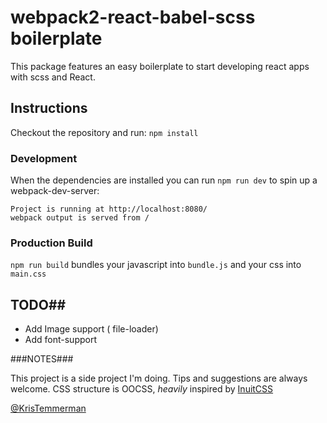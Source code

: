 

webpack2-react-babel-scss boilerplate
===================

This package features an easy boilerplate to start developing react apps with scss and React.

## Instructions ##

Checkout the repository and run:
`npm install`
### Development ###
When the dependencies are installed you can run ```npm run dev```  to spin up a webpack-dev-server:

```
Project is running at http://localhost:8080/
webpack output is served from /
```

### Production Build ###

 ```npm run build```   bundles your javascript into `bundle.js`  and your css into `main.css`

## TODO##

 -  Add Image support ( file-loader)
 -  Add font-support 

###NOTES###

This project is a side project I'm doing. Tips and suggestions are always welcome.
CSS structure is OOCSS, *heavily* inspired by [InuitCSS](http://www.twitter.com/KrisTemmerman)





[@KrisTemmerman](http://www.twitter.com/KrisTemmerman)



